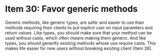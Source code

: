 # Item 30: Favor generic methods

Generic methods, like generic types, are safer and easier to use than methods requiring their clients
to put explicit cast on input paramters and return values. Like types, you should make sure that your method can be used
without casts, which often means making them generic. And like types, you should generify existing methods whose use require casts.
This makes life easier for new users without breaking existing client (Item 26).